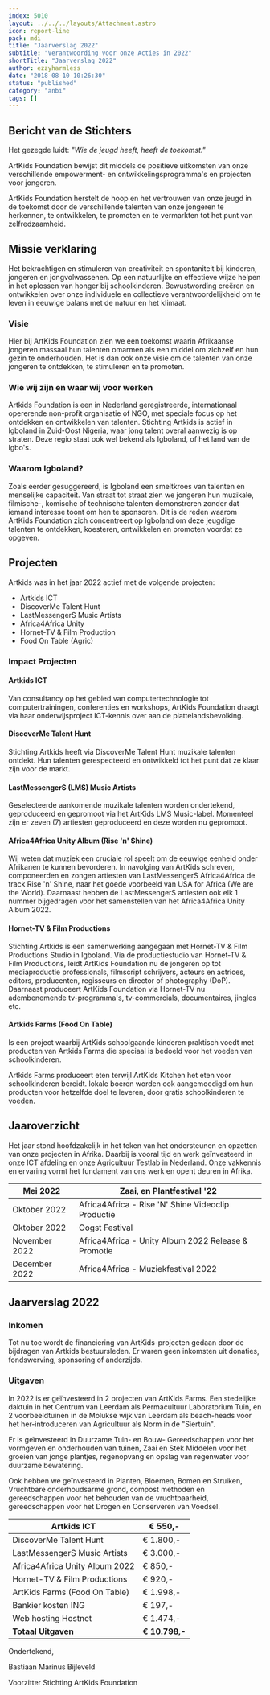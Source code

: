 ```yaml
---
index: 5010
layout: ../../../layouts/Attachment.astro
icon: report-line
pack: mdi
title: "Jaarverslag 2022"
subtitle: "Verantwoording voor onze Acties in 2022"
shortTitle: "Jaarverslag 2022"
author: ezzyharmless
date: "2018-08-10 10:26:30"
status: "published"
category: "anbi"
tags: []
---
```


## Bericht van de Stichters

Het gezegde luidt:
_"Wie de jeugd heeft, heeft de toekomst."_

ArtKids Foundation bewijst dit middels de positieve uitkomsten van onze verschillende empowerment- en ontwikkelingsprogramma's en projecten voor jongeren.

ArtKids Foundation herstelt de hoop en het vertrouwen van onze jeugd in de toekomst door de verschillende talenten van onze jongeren te herkennen, te ontwikkelen, te promoten en te vermarkten tot het punt van zelfredzaamheid.

## Missie verklaring

Het bekrachtigen en stimuleren van creativiteit en spontaniteit bij kinderen, jongeren en jongvolwassenen. Op een natuurlijke en effectieve wijze helpen in het oplossen van honger bij schoolkinderen. Bewustwording creëren en ontwikkelen over onze individuele en collectieve verantwoordelijkheid om te leven in eeuwige balans met de natuur en het klimaat.

### Visie

Hier bij ArtKids Foundation zien we een toekomst waarin Afrikaanse jongeren massaal hun talenten omarmen als een middel om zichzelf en hun gezin te onderhouden. Het is dan ook onze visie om de talenten van onze jongeren te ontdekken, te stimuleren en te promoten.

### Wie wij zijn en waar wij voor werken

Artkids Foundation is een in Nederland geregistreerde, internationaal opererende non-profit organisatie of NGO, met speciale focus op het ontdekken en ontwikkelen van talenten. Stichting Artkids is actief in Igboland in Zuid-Oost Nigeria, waar jong talent overal aanwezig is op straten. Deze regio staat ook wel bekend als Igboland, of het land van de Igbo's.

### Waarom Igboland?

Zoals eerder gesuggereerd, is Igboland een smeltkroes van talenten en menselijke capaciteit. Van straat tot straat zien we jongeren hun muzikale, filmische-, komische of technische talenten demonstreren zonder dat iemand interesse toont om hen te sponsoren. Dit is de reden waarom ArtKids Foundation zich concentreert op Igboland om deze jeugdige talenten te ontdekken, koesteren, ontwikkelen en promoten voordat ze opgeven.

## Projecten

Artkids was in het jaar 2022 actief met de volgende projecten:

- Artkids ICT
- DiscoverMe Talent Hunt
- LastMessengerS Music Artists
- Africa4Africa Unity
- Hornet-TV & Film Production
- Food On Table (Agric)

### Impact Projecten

#### Artkids ICT

Van consultancy op het gebied van computertechnologie tot computertrainingen, conferenties en workshops, ArtKids Foundation draagt via haar onderwijsproject ICT-kennis over aan de plattelandsbevolking.

#### DiscoverMe Talent Hunt

Stichting Artkids heeft via DiscoverMe Talent Hunt muzikale talenten ontdekt. Hun talenten gerespecteerd en ontwikkeld tot het punt dat ze klaar zijn voor de markt.

#### LastMessengerS (LMS) Music Artists

Geselecteerde aankomende muzikale talenten worden ondertekend, geproduceerd en gepromoot via het ArtKids LMS Music-label. Momenteel zijn er zeven (7) artiesten geproduceerd en deze worden nu gepromoot.

#### Africa4Africa Unity Album (Rise 'n' Shine)

Wij weten dat muziek een cruciale rol speelt om de eeuwige eenheid onder Afrikanen te kunnen bevorderen. In navolging van ArtKids schreven, componeerden en zongen artiesten van LastMessengerS Africa4Africa de track Rise 'n' Shine, naar het goede voorbeeld van USA for Africa (We are the World). Daarnaast hebben de LastMessengerS artiesten ook elk 1 nummer bijgedragen voor het samenstellen van het Africa4Africa Unity Album 2022.

#### Hornet-TV & Film Productions

Stichting Artkids is een samenwerking aangegaan met Hornet-TV & Film Productions Studio in Igboland. Via de productiestudio van Hornet-TV & Film Productions, leidt ArtKids Foundation nu de jongeren op tot mediaproductie professionals, filmscript schrijvers, acteurs en actrices, editors, producenten, regisseurs en director of photography (DoP). Daarnaast produceert ArtKids Foundation via Hornet-TV nu adembenemende tv-programma's, tv-commercials, documentaires, jingles etc.

#### Artkids Farms (Food On Table)

Is een project waarbij ArtKids schoolgaande kinderen praktisch voedt met producten van Artkids Farms die speciaal is bedoeld voor het voeden van schoolkinderen.

Artkids Farms produceert eten terwijl ArtKids Kitchen het eten voor schoolkinderen bereidt. lokale boeren worden ook aangemoedigd om hun producten voor hetzelfde doel te leveren, door gratis schoolkinderen te voeden.

## Jaaroverzicht

Het jaar stond hoofdzakelijk in het teken van het ondersteunen en opzetten van onze projecten in Afrika. Daarbij is vooral tijd en werk geïnvesteerd in onze ICT afdeling en onze Agricultuur Testlab in Nederland. Onze vakkennis en ervaring vormt het fundament van ons werk en opent deuren in Afrika.

| Mei 2022 | Zaai, en Plantfestival '22 |
| --- | --- |
| Oktober 2022 | Africa4Africa - Rise 'N' Shine Videoclip Productie |
| Oktober 2022 | Oogst Festival |
| November 2022 | Africa4Africa - Unity Album 2022 Release & Promotie |
| December 2022 | Africa4Africa - Muziekfestival 2022 |

## Jaarverslag 2022

### Inkomen

Tot nu toe wordt de financiering van ArtKids-projecten gedaan door de bijdragen van Artkids bestuursleden. Er waren geen inkomsten uit donaties, fondswerving, sponsoring of anderzijds.

### Uitgaven

In 2022 is er geïnvesteerd in 2 projecten van ArtKids Farms. Een stedelijke daktuin in het Centrum van Leerdam als Permacultuur Laboratorium Tuin, en 2 voorbeeldtuinen in de Molukse wijk van Leerdam als beach-heads voor het her-introduceren van Agricultuur als Norm in de "Siertuin".

Er is geïnvesteerd in Duurzame Tuin- en Bouw- Gereedschappen voor het vormgeven en onderhouden van tuinen, Zaai en Stek Middelen voor het groeien van jonge plantjes, regenopvang en opslag van regenwater voor duurzame bewatering.

Ook hebben we geïnvesteerd in Planten, Bloemen, Bomen en Struiken, Vruchtbare onderhoudsarme grond, compost methoden en gereedschappen voor het behouden van de vruchtbaarheid, gereedschappen voor het Drogen en Conserveren van Voedsel.

| Artkids ICT | € 550,- |
| --- | --- |
| DiscoverMe Talent Hunt | € 1.800,- |
| LastMessengerS Music Artists | € 3.000,- |
| Africa4Africa Unity Album 2022 | € 850,- |
| Hornet-TV & Film Productions | € 920,- |
| ArtKids Farms (Food On Table) | € 1.998,- |
| Bankier kosten ING | € 197,- |
| Web hosting Hostnet | € 1.474,- |
| **Totaal Uitgaven** | **€ 10.798,-** |

Ondertekend,

Bastiaan Marinus Bijleveld

Voorzitter Stichting ArtKids Foundation